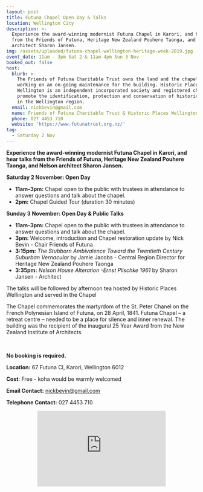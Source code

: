 ```yaml
---
layout: post
title: Futuna Chapel Open Day & Talks
location: Wellington City
description: >-
  Experience the award-winning modernist Futuna Chapel in Karori, and hear talks
  from the Friends of Futuna, Heritage New Zealand Pouhere Taonga, and Nelson
  architect Sharon Jansen. 
img: /assets/uploaded/futuna-chapel-wellington-heritage-week-2019.jpg
event_date: 11am - 3pm Sat 2 & 11am-4pm Sun 3 Nov
booked_out: false
host:
  blurb: >-
    The Friends of Futuna Charitable Trust owns the land and the chapel and is
    working on an on-going maintenance for the building. Historic Places
    Wellington is an independent incorporated society and registered charity who
    promote the identification, protection and conservation of historic places
    in the Wellington region.
  email: nickbevin@gmail.com
  name: Friends of Futuna Charitable Trust & Historic Places Wellington
  phone: 027 4453 710
  website: 'https://www.futunatrust.org.nz/'
tag:
  - Saturday 2 Nov
---
```

**Experience the award-winning modernist Futuna Chapel in Karori, and hear talks from the Friends of Futuna, Heritage New Zealand Pouhere Taonga, and Nelson architect Sharon Jansen.** 

**Saturday 2 November: Open Day**

* **11am-3pm:** Chapel open to the public with trustees in attendance to answer questions and talk about the chapel. 
* **2pm:** Chapel Guided Tour (duration 30 minutes)

**Sunday 3 November: Open Day & Public Talks**

* **11am-3pm:** Chapel open to the public with trustees in attendance to answer questions and talk about the chapel.
* **3pm:** Welcome, introduction and Chapel restoration update by Nick Bevin  - Chair Friends of Futuna 
* **3:15pm:** _The Stubborn Ambivalence Toward the Twentieth Century Suburban Vernacular_ by Jamie Jacobs - Central Region Director for Heritage New Zealand Pouhere Taonga
* **3:35pm:** _Nelson House Alteration -Ernst Plischke 1961_ by Sharon Jansen - Architect 

The talks will be followed by afternoon tea hosted by Historic Places Wellington and served in the Chapel

The Chapel commemorates the martyrdom of the St. Peter Chanel on the French Polynesian Island of Futuna, on 28 April, 1841. Futuna Chapel – a retreat centre – needed to be a place for silence and inner renewal. The building was the recipient of the inaugural 25 Year Award from the New Zealand Institute of Architects. 

<br>

**No booking is required.**

**Location:** 67 Futuna Cl, Karori, Wellington 6012

**Cost**: Free - koha would be warmly welcomed

**Email Contact:** nickbevin@gmail.com

**Telephone Contact:** 027 4453 710

<center><iframe src="https://www.facebook.com/plugins/page.php?href=https%3A%2F%2Fwww.facebook.com%2FFutunaChapel%2F&tabs=header&width=340&height=200&small_header=false&adapt_container_width=true&hide_cover=false&show_facepile=false&appId" width="340" height="200" style="border:none;overflow:hidden" scrolling="no" frameborder="0" allowTransparency="true" allow="encrypted-media"></iframe></center>
